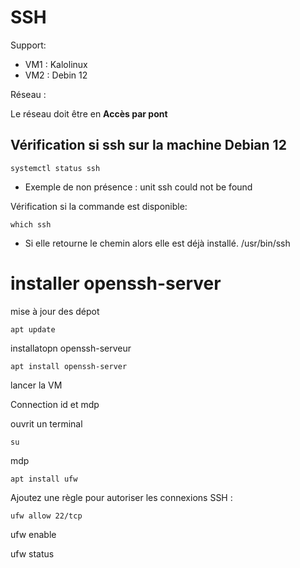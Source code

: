 # SSH

Support:

* VM1 : Kalolinux
* VM2 : Debin 12

Réseau :

Le réseau doit être en **Accès par pont**



## Vérification si ssh sur la machine Debian 12

    systemctl status ssh

* Exemple de non présence : unit ssh could not be found

Vérification si la commande est disponible:

    which ssh

* Si elle retourne le chemin alors elle est déjà installé.  /usr/bin/ssh


# installer openssh-server

mise à jour des dépot

    apt update

installatopn openssh-serveur
    
    apt install openssh-server


lancer la VM

Connection id et mdp

ouvrit un terminal

    su
mdp

    apt install ufw

Ajoutez une règle pour autoriser les connexions SSH :

    ufw allow 22/tcp

ufw enable


 ufw status
